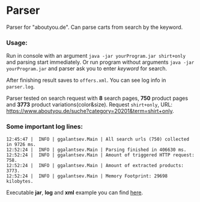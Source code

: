 # Parser

Parser for "aboutyou.de". Can parse carts from search by the keyword.

### Usage: ###
Run in console with an argument `java -jar yourProgram.jar shirt+only` and parsing start immediately.
Or run program without arguments `java -jar yourProgram.jar` and parser ask you to enter _keyword_ for search.

After finishing result saves to `offers.xml`.
You can see log info in  `parser.log`.

Parser tested on search request with __8__ search pages, __750__ product pages and __3773__ product variations(color&size).
Request `shirt+only`, URL: https://www.aboutyou.de/suche?category=20201&term=shirt+only.

### Some important log lines: ###
```
12:45:47 |  INFO | ggalantsev.Main | All search urls (750) collected in 9726 ms.
12:52:24 |  INFO | ggalantsev.Main | Parsing finished in 406630 ms.
12:52:24 |  INFO | ggalantsev.Main | Amount of triggered HTTP request: 758.
12:52:24 |  INFO | ggalantsev.Main | Amount of extracted products: 3773.
12:52:24 |  INFO | ggalantsev.Main | Memory Footprint: 29698 kilobytes.
```

Executable **jar**, **log** and **xml** example you can find [here](https://drive.google.com/drive/folders/0BwH0ZuFp6vh4aVQteDg1Z2JLd1U).
